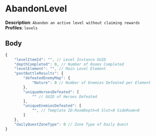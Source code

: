 # AbandonLevel

**Description**: `Abandon an active level without claiming rewards` \
**Profiles**: `levels`

## Body

```js
{
    "levelItemId": "", // Level Instance GUID
    "depthCompleted": 0, // Number of Rooms Completed
    "levelElement": "", // Main Level Element
    "postBattleResults": {
        "defeatedEnemyMap": {
            "Nature": 0 // Number of Enemies Defeated per Element
        },
        "uniqueHeroesDefeated": [
            "" // GUID of Heroes Defeated
        ],
        "uniqueEnemiesDefeated": [
            "", // Template ID:RoomDepth=0 Slot=0 SideRoom=0
        ]
    },
    "dailyQuestZoneType": 0 // Zone Type of Daily Quest
}
```
